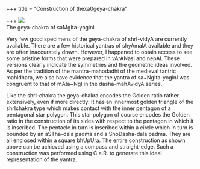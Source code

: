 +++
title = "Construction of thexa0geya-chakra"

+++
[![](https://i2.wp.com/bp2.blogger.com/_hjuA1bE0hBw/R4guWtBuc0I/AAAAAAAAAB0/cL7OpgM6TV0/s320/geya_chakra.png)](http://bp2.blogger.com/_hjuA1bE0hBw/R4guWtBuc0I/AAAAAAAAAB0/cL7OpgM6TV0/s1600-h/geya_chakra.png)  
The geya-chakra of saMgIta-yoginI

Very few good specimens of the geya-chakra of shrI-vidyA are currently
available. There are a few historical yantras of shyAmalA available and
they are often inaccurately drawn. However, I happened to obtain access
to see some pristine forms that were prepared in vArANasi and nepAl.
These versions clearly indicate the symmetries and the geometric ideas
involved. As per the tradition of the mantra-mahodadhi of the medieval
tantric mahidhara, we also have evidence that the yantra of
sa\~NgIta-yoginI was congruent to that of mAta\~NgI in the
dasha-mahAvidyA series.

Like the shrI-chakra the geya-chakra encodes the Golden ratio rather
extensively, even if more directly: It has an innermost golden triangle
of the shrIchakra type which makes contact with the inner pentagon of a
pentagonal star polygon. This star polygon of course encodes the Golden
ratio in the construction of its sides with respect to the pentagon in
which it is inscribed. The pentacle in turn is inscribed within a circle
which in turn is bounded by an aSTha-dala padma and a ShoDasha-dala
padma. They are all enclosed within a square bhUpUra. The entire
construction as shown above can be achieved using a compass and
straight-edge. Such a construction was performed using C.a.R. to
generate this ideal representation of the yantra.
